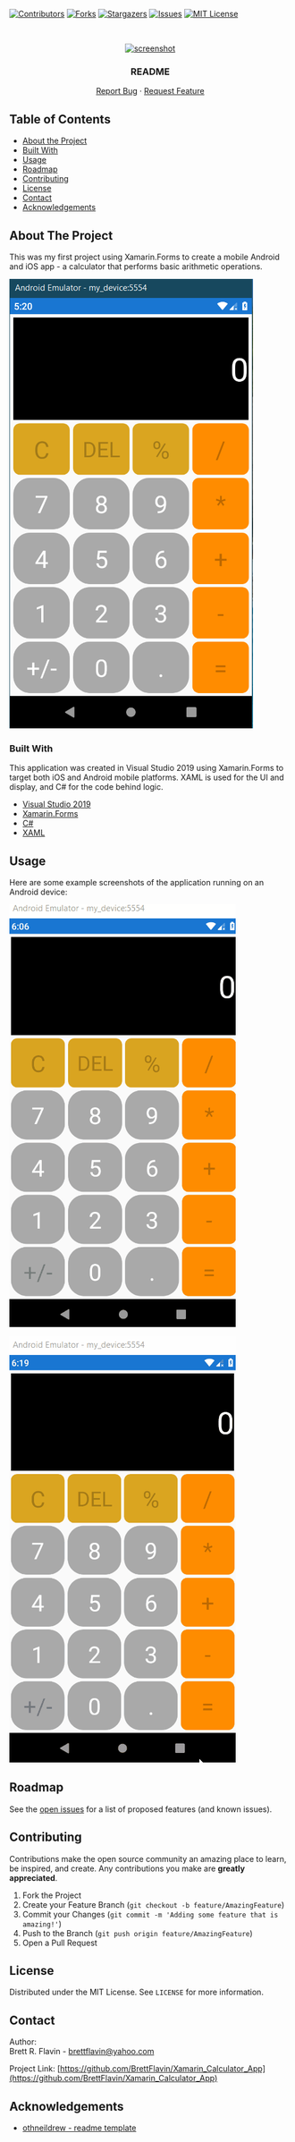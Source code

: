 <!--
*** Markdown "reference style" links used for readability.
*** Reference links are enclosed in brackets [ ] instead of parentheses ( ).
*** See the bottom of this document for the declaration of the reference variables
*** for contributors-url, forks-url, etc.
*** https://www.markdownguide.org/basic-syntax/#reference-style-links
-->


<!-- PROJECT SHIELDS -->
[![Contributors][contributors-shield]][contributors-url]
[![Forks][forks-shield]][forks-url]
[![Stargazers][stars-shield]][stars-url]
[![Issues][issues-shield]][issues-url]
[![MIT License][license-shield]][license-url]



<!-- PROJECT LOGO -->
<br />
<p align="center">
  <a href="https://github.com/BrettFlavin/Xamarin_Calculator_App/images">
    <img src="screenshot1.PNG" alt="screenshot" width="180" height="180">
  </a>

  <h3 align="center">README</h3>

  <p align="center">    
    <a href="https://github.com/BrettFlavin/Xamarin_Calculator_App/issues">Report Bug</a>
    ·
    <a href="https://github.com/BrettFlavin/Xamarin_Calculator_App/issues">Request Feature</a>
  </p>
</p>



<!-- TABLE OF CONTENTS -->
## Table of Contents

* [About the Project](#about-the-project)
* [Built With](#built-with)
* [Usage](#usage)
* [Roadmap](#roadmap)
* [Contributing](#contributing)
* [License](#license)
* [Contact](#contact)
* [Acknowledgements](#acknowledgements)



<!-- ABOUT THE PROJECT -->
## About The Project

This was my first project using Xamarin.Forms to create a mobile Android and iOS app - a calculator that performs basic arithmetic operations.

![Calculator screenshot1](https://github.com/BrettFlavin/Xamarin_Calculator_App/blob/master/images/screenshot1.PNG)


<!-- BUILT WITH -->
### Built With

This application was created in Visual Studio 2019 using Xamarin.Forms to target both iOS and Android mobile platforms. XAML is used for the UI and display, and C# for the code behind logic.

* [Visual Studio 2019](https://visualstudio.microsoft.com/vs/)
* [Xamarin.Forms](https://docs.microsoft.com/en-us/xamarin/xamarin-forms/)
* [C#](https://docs.microsoft.com/en-us/dotnet/csharp/)
* [XAML](https://docs.microsoft.com/en-us/dotnet/desktop-wpf/fundamentals/xaml)



<!-- USAGE EXAMPLES -->
## Usage

Here are some example screenshots of the application running on an Android device:

![Calculator screenshot2](https://github.com/BrettFlavin/Xamarin_Calculator_App/blob/master/images/screenshot2.gif)

![Calculator screenshot3](https://github.com/BrettFlavin/Xamarin_Calculator_App/blob/master/images/screenshot3.gif)



<!-- ROADMAP -->
## Roadmap

See the [open issues](https://github.com/BrettFlavin/Xamarin_Calculator_App/issues) for a list of proposed features (and known issues).



<!-- CONTRIBUTING -->
## Contributing

Contributions make the open source community an amazing place to learn, be inspired, and create. Any contributions you make are **greatly appreciated**.

1. Fork the Project
2. Create your Feature Branch (`git checkout -b feature/AmazingFeature`)
3. Commit your Changes (`git commit -m 'Adding some feature that is amazing!'`)
4. Push to the Branch (`git push origin feature/AmazingFeature`)
5. Open a Pull Request



<!-- LICENSE -->
## License

Distributed under the MIT License. See `LICENSE` for more information.



<!-- CONTACT -->
## Contact

Author:
<br />
Brett R. Flavin - brettflavin@yahoo.com

Project Link: [https://github.com/BrettFlavin/Xamarin_Calculator_App](https://github.com/BrettFlavin/Xamarin_Calculator_App)



<!-- ACKNOWLEDGEMENTS -->
## Acknowledgements
* [othneildrew - readme template](https://github.com/othneildrew/Best-README-Template)



<!-- MARKDOWN LINKS & IMAGES -->
<!-- https://www.markdownguide.org/basic-syntax/#reference-style-links -->
[contributors-shield]: https://img.shields.io/github/contributors/BrettFlavin/Xamarin_Calculator_App?style=plastic
[contributors-url]: https://github.com/BrettFlavin/Xamarin_Calculator_App/graphs/contributors
[forks-shield]: https://img.shields.io/github/forks/BrettFlavin/Xamarin_Calculator_App?style=plastic
[forks-url]: https://github.com/BrettFlavin/Xamarin_Calculator_App/network/members
[stars-shield]: https://img.shields.io/github/stars/BrettFlavin/Xamarin_Calculator_App?style=plastic
[stars-url]: https://github.com/BrettFlavin/Xamarin_Calculator_App/stargazers
[issues-shield]: https://img.shields.io/github/issues/BrettFlavin/Xamarin_Calculator_App?style=plastic
[issues-url]: https://github.com/BrettFlavin/Xamarin_Calculator_App/issues
[license-shield]: https://img.shields.io/github/license/BrettFlavin/Xamarin_Calculator_App.svg?style=plastic
[license-url]: https://github.com/BrettFlavin/Xamarin_Calculator_App/LICENSE.txt
